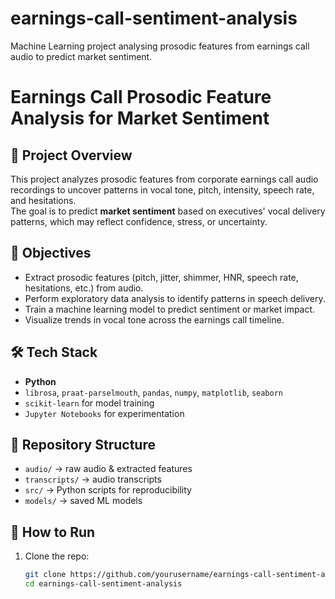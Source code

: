 # earnings-call-sentiment-analysis
Machine Learning project analysing prosodic features from earnings call audio to predict market sentiment.

# Earnings Call Prosodic Feature Analysis for Market Sentiment

## 📌 Project Overview
This project analyzes prosodic features from corporate earnings call audio recordings to uncover patterns in vocal tone, pitch, intensity, speech rate, and hesitations.  
The goal is to predict **market sentiment** based on executives' vocal delivery patterns, which may reflect confidence, stress, or uncertainty.

## 🎯 Objectives
- Extract prosodic features (pitch, jitter, shimmer, HNR, speech rate, hesitations, etc.) from audio.
- Perform exploratory data analysis to identify patterns in speech delivery.
- Train a machine learning model to predict sentiment or market impact.
- Visualize trends in vocal tone across the earnings call timeline.

## 🛠️ Tech Stack
- **Python**
- `librosa`, `praat-parselmouth`, `pandas`, `numpy`, `matplotlib`, `seaborn`
- `scikit-learn` for model training
- `Jupyter Notebooks` for experimentation

## 📂 Repository Structure
- `audio/` → raw audio & extracted features
- `transcripts/` → audio transcripts
- `src/` → Python scripts for reproducibility
- `models/` → saved ML models

## 🚀 How to Run
1. Clone the repo:
   ```bash
   git clone https://github.com/yourusername/earnings-call-sentiment-analysis.git
   cd earnings-call-sentiment-analysis

